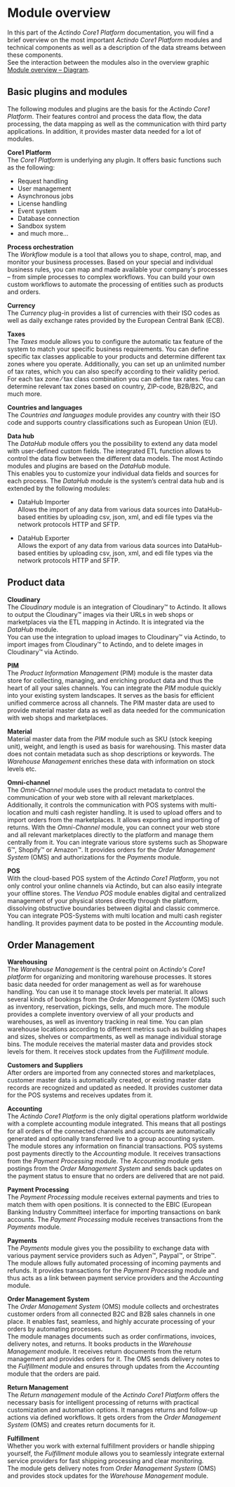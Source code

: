 # Module overview

In this part of the *Actindo Core1 Platform* documentation, you will find a brief overview on the most important *Actindo Core1 Platform* modules and technical components as well as a description of the data streams between these components.   
See the interaction between the modules also in the overview graphic [Module overview &ndash; Diagram](./04a_GraphicModuleOverview.md).


## Basic plugins and modules

The following modules and plugins are the basis for the *Actindo Core1 Platform*. Their features control and process the data flow, the data processing, the data mapping as well as the communication with third party applications. In addition, it provides master data needed for a lot of modules.

**Core1 Platform**   
The *Core1 Platform* is underlying any plugin. It offers basic functions such as the following:
- Request handling
- User management
- Asynchronous jobs 
- License handling
- Event system
- Database connection
- Sandbox system   
- and much more...

**Process orchestration**    
The *Workflow* module is a tool that allows you to shape, control, map, and monitor your business processes. Based on your special and individual business rules, you can map and made available your company's processes &ndash; from simple processes to complex workflows. You can build your own custom workflows to automate the processing of entities such as products and orders.

**Currency**   
The *Currency* plug-in provides a list of currencies with their ISO codes as well as daily exchange rates provided by the European Central Bank (ECB).

**Taxes**   
The *Taxes* module allows you to configure the automatic tax feature of the system to match your specific business requirements. You can define specific tax classes applicable to your products and determine different tax zones where you operate. Additionally, you can set up an unlimited number of tax rates, which you can also specify according to their validity period.   
For each tax zone &frasl; tax class combination you can define tax rates. You can determine relevant tax zones based on country, ZIP-code, B2B/B2C, and much more.

**Countries and languages**   
The *Countries and languages* module <!---ist das ein Modul?--> provides any country with their ISO code and supports country classifications such as European Union (EU).


**Data hub**   
The *DataHub* module offers you the possibility to extend any data model with user-defined custom fields. The integrated ETL function allows to control the data flow between the different data models. The most Actindo modules and plugins are based on the *DataHub* module.  
This enables you to customize your individual data fields and sources for each process. The *DataHub* module is the system’s central data hub and is extended by the following modules:   
- DataHub Importer  
Allows the import of any data from various data sources into DataHub-based entities by uploading csv, json, xml, and edi file types via the network protocols HTTP and SFTP.

- DataHub Exporter  
Allows the export of any data from various data sources into DataHub-based entities by uploading csv, json, xml, and edi  file types via the network protocols HTTP and SFTP.



## Product data

**Cloudinary**  
The *Cloudinary* module is an integration of Cloudinary&trade; to Actindo. It allows to output the Cloudinary&trade; images via their URLs in web shops or marketplaces via the ETL mapping in Actindo. It is integrated via the *DataHub* module.  
 You can use the integration to upload images to Cloudinary&trade; via Actindo, to import images from Cloudinary&trade; to Actindo, and to delete images in Cloudinary&trade; via Actindo.


**PIM**  
The *Product Information Management* (PIM) module is the master data store for collecting, managing, and enriching product data and thus the heart of all your sales channels. You can integrate the *PIM* module quickly into your existing system landscapes. It serves as the basis for efficient unified commerce across all channels.
The PIM master data are used to provide material master data as well as data needed for the communication with web shops and marketplaces.

**Material**   
Material master data from the *PIM* module such as SKU (stock keeping unit), weight, and length is used as basis for warehousing. This master data does not contain metadata such as shop descriptions or keywords. The *Warehouse Management* enriches these data with information on stock levels etc.

**Omni-channel**  
The *Omni-Channel* module uses the product metadata to control the communication of your web store with all relevant marketplaces. Additionally, it controls the communication with POS systems with multi-location and multi cash register handling. It is used to upload offers and to import orders from the marketplaces. It allows exporting and importing of returns. 
With the *Omni-Channel* module, you can connect your web store and all relevant marketplaces directly to the platform and manage them centrally from it. You can integrate various store systems such as Shopware 6&trade;, Shopify&trade; or Amazon&trade;.
It provides orders for the *Order Management System* (OMS) and authorizations for the *Payments* module.

**POS**  
With the cloud-based POS system of the *Actindo Core1 Platform*, you not only control your online channels via Actindo, but can also easily integrate your offline stores. The *Venduo POS* module enables digital and centralized management of your physical stores directly through the platform, dissolving obstructive boundaries between digital and classic commerce.
You can integrate POS-Systems with multi location and multi cash register handling. It provides payment data to be posted in the *Accounting* module. 



## Order Management


**Warehousing**   
The *Warehouse Management* is the central point on *Actindo's Core1 platform* for organizing and monitoring warehouse processes. It stores basic data needed for order management as well as for warehouse handling. You can use it to manage stock levels per material. It allows several kinds of bookings from the *Order Management System* (OMS) such as inventory, reservation, pickings, sells, and much more. 
The module provides a complete inventory overview of all your products and warehouses, as well as inventory tracking in real time. You can plan warehouse locations according to different metrics such as building shapes and sizes, shelves or compartments, as well as manage individual storage bins. The module receives the material master data and provides stock levels for them. It receives stock updates from the *Fulfillment* module.  

**Customers and Suppliers**    
After orders are imported from any connected stores and marketplaces, customer master data is automatically created, or existing master data records are recognized and updated as needed. It provides customer data for the POS systems and receives updates from it.


**Accounting**    
The *Actindo Core1 Platform* is the only digital operations platform worldwide with a complete accounting module integrated. This means that all postings for all orders of the connected channels and accounts are automatically generated and optionally transferred live to a group accounting system.   
The module stores any information on financial transactions. POS systems post payments directly to the *Accounting* module. It receives transactions from the *Payment Processing* module. 
The *Accounting* module gets postings from the *Order Management System* and sends back updates on the payment status to ensure that no orders are delivered that are not paid.


**Payment Processing**   
The *Payment Processing* module receives external payments and tries to match them with open positions. It is connected to the EBIC (European Banking Industry Committee) interface for importing transactions on bank accounts. The *Payment Processing* module receives transactions from the *Payments* module.

**Payments**   
The *Payments* module gives you the possibility to exchange data with various payment service providers such as Adyen&trade;, Paypal&trade;, or Stripe&trade;. The module allows fully automated processing of incoming payments and refunds. It provides transactions for the *Payment Processing* module and thus acts as a link between payment service providers and the *Accounting* module.


**Order Management System**   
The *Order Management System* (OMS) module collects and orchestrates customer orders from all connected B2C and B2B sales channels in one place. It enables fast, seamless, and highly accurate processing of your orders by automating processes.  
The module manages documents such as order confirmations, invoices, delivery notes, and returns. It books products in the *Warehouse Management* module. It receives return documents from the return management and provides orders for it. The OMS sends delivery notes to the *Fulfillment* module and ensures through updates from the *Accounting* module that the orders are paid.

**Return Management**   
The *Return management* module of the *Actindo Core1 Platform* offers the necessary basis for intelligent processing of returns with practical customization and automation options. It manages returns and follow-up actions via defined workflows. It gets orders from the *Order Management System* (OMS) and creates return documents for it. 

**Fulfillment**   
Whether you work with external fulfillment providers or handle shipping yourself, the *Fulfillment* module allows you to seamlessly integrate external service providers for fast shipping processing and clear monitoring.  
The module gets delivery notes from *Order Management System* (OMS) and provides stock updates for the *Warehouse Management* module. 


<!--- rauslassen?
**Business Intelligence**    
The *Database and reporting* module is a powerful tool to quickly access, retrieve and manage all data contained in your system. SQL, which stands for Structured Query Language, is used to communicate with your databases. Its applications range from selecting and retrieving data to altering table structures and updating contents, to name just a few. The *Actindo Database and reporting* module also allows you to create predefined queries to determine who can access your data and how. -->




[^1]: **Disclaimer:** InfluxDB&trade; is a trademark owned by InfluxData, which is not affiliated with, and does not endorse, this site.  
